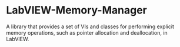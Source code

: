 # LabVIEW-Memory-Manager
A library that provides a set of VIs and classes for performing explicit memory operations, such as pointer allocation and deallocation, in LabVIEW.
